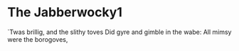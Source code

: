 # The Jabberwocky1

`Twas brillig, and the slithy toves
  Did gyre and gimble in the wabe:
All mimsy were the borogoves,